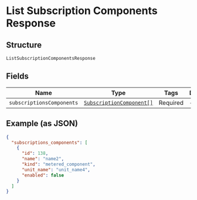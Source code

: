 
# List Subscription Components Response

## Structure

`ListSubscriptionComponentsResponse`

## Fields

| Name | Type | Tags | Description |
|  --- | --- | --- | --- |
| `subscriptionsComponents` | [`SubscriptionComponent[]`](../../doc/models/subscription-component.md) | Required | - |

## Example (as JSON)

```json
{
  "subscriptions_components": [
    {
      "id": 138,
      "name": "name2",
      "kind": "metered_component",
      "unit_name": "unit_name4",
      "enabled": false
    }
  ]
}
```

